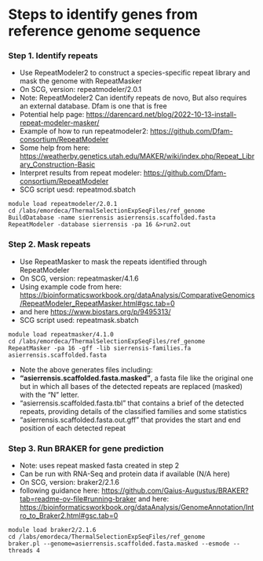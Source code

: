 # Steps to identify genes from reference genome sequence 

### Step 1. Identify repeats
- Use RepeatModeler2 to construct a species-specific repeat library and mask the genome with RepeatMasker
- On SCG, version: repeatmodeler/2.0.1
- Note: RepeatModeler2 Can identify repeats de novo, But also requires an external database. Dfam is one that is free
- Potential help page: https://darencard.net/blog/2022-10-13-install-repeat-modeler-masker/
- Example of how to run repeatmodeler2: https://github.com/Dfam-consortium/RepeatModeler
- Some help from here: https://weatherby.genetics.utah.edu/MAKER/wiki/index.php/Repeat_Library_Construction-Basic
- Interpret results from repeat modeler: https://github.com/Dfam-consortium/RepeatModeler
- SCG script uesd: repeatmod.sbatch

```
module load repeatmodeler/2.0.1
cd /labs/emordeca/ThermalSelectionExpSeqFiles/ref_genome
BuildDatabase -name sierrensis asierrensis.scaffolded.fasta
RepeatModeler -database sierrensis -pa 16 &>run2.out
```


### Step 2. Mask repeats
- Use RepeatMasker to mask the repeats identified through RepeatModeler
- On SCG, version: repeatmasker/4.1.6
- Using example code from here: https://bioinformaticsworkbook.org/dataAnalysis/ComparativeGenomics/RepeatModeler_RepeatMasker.html#gsc.tab=0
- and here https://www.biostars.org/p/9495313/ 
- SCG script used: repeatmask.sbatch
  
```
module load repeatmasker/4.1.0
cd /labs/emordeca/ThermalSelectionExpSeqFiles/ref_genome
RepeatMasker -pa 16 -gff -lib sierrensis-families.fa asierrensis.scaffolded.fasta
```

- Note the above generates files including:
- **“asierrensis.scaffolded.fasta.masked”**, a fasta file like the original one but in which all bases of the detected repeats are replaced (masked) with the “N” letter.
- “asierrensis.scaffolded.fasta.tbl” that contains a brief of the detected repeats, providing details of the classified families and some statistics
- “asierrensis.scaffolded.fasta.out.gff” that provides the start and end position of each detected repeat

### Step 3. Run BRAKER for gene prediction 
- Note: uses repeat masked fasta created in step 2
- Can be run with RNA-Seq and protein data if available (N/A here)
- On SCG, version: braker2/2.1.6
- following guidance here: https://github.com/Gaius-Augustus/BRAKER?tab=readme-ov-file#running-braker and here: https://bioinformaticsworkbook.org/dataAnalysis/GenomeAnnotation/Intro_to_Braker2.html#gsc.tab=0

```
module load braker2/2.1.6
cd /labs/emordeca/ThermalSelectionExpSeqFiles/ref_genome
braker.pl --genome=asierrensis.scaffolded.fasta.masked --esmode --threads 4
